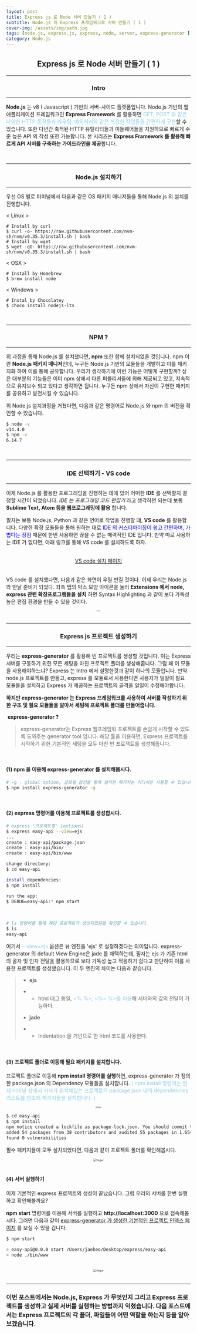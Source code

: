 ```yaml
---
layout: post
title: Express js 로 Node 서버 만들기 ( 1 )
subtitle: Node.js 의 Express 프레임워크로 서버 만들기 ( 1 )
cover-img: /assets/img/path.jpg
tags: [node.js, express.js, express, node, server, express-generator ]
category: Node.js
---
```


<center>
  <h2>
    Express js 로 Node 서버 만들기 ( 1 )
  </h2>
</center>


---

<center>
  <h3>
    Intro
  </h3>
</center>


------

**Node.js** 는 v8 ( Javascript ) 기반의 서버-사이드 플랫폼입니다.  Node.js 기반의 웹 애플리케이션 프레임워크인 **Express Framework** 를 활용하면 <span style='color:skyblue'>GET, POST 와 같은 다양한 HTTP 동작들과 라우팅, 예외처리와 같은 복잡한 작업들을 간편하게 구현</span>할 수 있습니다. 또한 다년간 축적된 HTTP 유틸리티들과 미들웨어들을 지원하므로 빠르게 수준 높은 API 의 작성 또한 가능합니다. 본 시리즈는 **Express Framework 를 활용해 빠르게 API 서버를 구축하는 가이드라인을 제공**합니다.

<br>

---

<center>
  <h3>
    Node.js 설치하기
  </h3>
</center>


---

우선 OS 별로 터미널에서 다음과 같은 OS 패키지 매니저들을 통해 Node.js 의 설치를 진행합니다. 

< Linux >

```shell
# Install by curl
$ curl -o- https://raw.githubusercontent.com/nvm-sh/nvm/v0.35.3/install.sh | bash
# Install by wget
$ wget -qO- https://raw.githubusercontent.com/nvm-sh/nvm/v0.35.3/install.sh | bash
```

< OSX >

```shell
# Install by Homebrew
$ brew install node
```

< Windows >

```shell
# Instal by Chocolatey
$ choco install nodejs-lts
```

<br>

---

<center>
  <h3>
    NPM ? 
  </h3>
</center>


---

위 과정을 통해 Node.js 를 설치했다면, **npm** 또한 함께 설치되었을 것입니다. npm 이란 **Node.js 패키지 매니저**인데, 누구든 Node.js 기반의 모듈들을 개발하고 이를 패키지화 하여 이를 통해 공유합니다. 우리가 생각하기에 이런 기능은 어떻게 구현할까? 싶은 대부분의 기능들은 이미 npm 상에서 다른 퍼블리셔들에 의해 제공되고 있고, 지속적으로 유지보수 되고 있다고 생각하면 됩니다. 누구든 npm 상에서 자신이 구현한 패키지를 공유하고 발전시킬 수 있습니다. 

위 Node.js 설치과정을 거쳤다면, 다음과 같은 명령어로 Node.js 와 npm  의 버전을 확인할 수 있습니다.

~~~bash
$ node -v
v14.4.0
$ npm -v
6.14.7
~~~

<br>

---

<center>
  <h3>
    IDE 선택하기 - VS code
  </h3>
</center>


---

이제 Node.js 를 활용한 프로그래밍을 진행하는 데에 있어 어떠한 **IDE** 를 선택할지 결정할 시간이 되었습니다. *IDE 는 프로그래밍 코드 편집기* 라고 생각하면 되는데 보통 **Sublime Text, Atom 등을 웹프로그래밍에 활용** 합니다.

필자는 보통 Node.js, Python 과 같은 언어로 작업을 진행할 떄, **VS code** 를 활용합니다. 다양한 확장 모듈들을 통해 원하는 대로 <span style='color:blue'>IDE 의 커스터마이징이 쉽고 간편하며, 가볍다는 장점</span> 때문에 한번 사용하면 끊을 수 없는 매력적인 IDE 입니다. 만약 따로 사용하는 IDE 가 없다면, 아래 링크를 통해 VS code 를 설치하도록 하자. 

<br>

<center><a href='https://code.visualstudio.com/'> VS code 설치 페이지 </a></center>

<br>VS code 를 설치했다면, 다음과 같은 화면이 우릴 반길 것이다. 이제 우리는 Node.js 와 만날 준비가 되었다. 좌측 탭의 박스 모양 아이콘을 눌러 **Extensions 에서 node, express 관련 확장프로그램들을 설치** 하면 Syntax Highlighting 과 같이 보다 가독성 높은 편집 환경을 만들 수 있을 것이다.

<center>
<img src="https://imgur.com/hvb9c6j.png" alt="Imgur" style="zoom:20%;" />
</center>

<br>

---

<center>
  <h3>
    Express js 프로젝트 생성하기
  </h3>
</center>


---

우리는 **express-generator** 를 활용해 빈 프로젝트를 생성할 것입니다. 이는 Express 서버를 구동하기 위한 모든 세팅을 마친 프로젝트 폴더를 생성해줍니다. 그럼 왜 이 모듈을 사용해야하느냐? Express 는 Intro 에서 설명한것과 같이 하나의 모듈입니다. 만약 node.js 프로젝트를 만들고, express 를 모듈로서 사용한다면 사용자가 일일이 필요 모듈들을 설치하고 Express 가 제공하는 프로젝트의 골격을 일일이 수정해야합니다.

**하지만 express-generator 는 Express 프레임워크를 사용하여 서버를 작성하기 위한 구조 및 필요 모듈들을 알아서 세팅해 프로젝트 폴더를 만들어줍니다.**

​	**express-generator ?**

> express-generator는 Express 웹프레임워 프로젝트를 손쉽게 시작할 수 있도록 도와주는 generator tool 입니다. 해당 툴을 이용하면, Express 프로젝트를 시작하기 위한 기본적인 세팅을 모두 마친 빈 프로젝트를 생성해줍니다. 

<br>

<h4>(1) npm 을 이용해 express-generator 를 설치해봅시다. </h4>

~~~bash
# -g : global option, 글로벌 옵션을 통해 설치한 패키지는 어디서든 사용할 수 있습니다.
$ npm install express-generator -g
~~~

<br>

<h4>(2) express 명령어를 이용해 프로젝트를 생성합시다. </h4>

~~~bash
# express '프로젝트명' [options]
$ express easy-api --view=ejs
...
create : easy-api/package.json
create : easy-api/bin/
create : easy-api/bin/www

change directory:
$ cd easy-api

install dependencies:
$ npm install

run the app:
$ DEBUG=easy-api:* npm start
~~~
<br>

~~~bash
# ls 명령어를 통해 해당 프로젝트가 생성되었음을 확인할 수 있습니다.
$ ls
easy-api
~~~

여기서 <span style='color:skyblue'>--view=ejs</span> 옵션은 뷰 엔진을 'ejs' 로 설정하겠다는 의미입니다. express-generator 의 default View Engine은 jade 를 채택하는데, 필자는 ejs 가 기존 html 의 골자 및 인자 전달을 활용하므로 보다 가독성 높고 적응하기 쉽다고 판단하여 이를 사용한 프로젝트를 생성했습니다. 이 두 엔진의 차이는 다음과 같습니다.

>- **ejs**
>
>- - html 태그 동일, <span style='color:skyblue'><% %>, <%= %>를 이용</span>해 서버와의 값의 전달이 가능하다.
>
>- **jade**
>
>- - Indentation 을 기반으로 한 html 코드를 사용한다.

<br>

<h4>(3) 프로젝트 폴더로 이동해 필요 패키지를 설치합니다. </h4>

프로젝트 폴더로 이동해 **npm install 명령어를 실행**하면, express-generator 가 정의한 package.json 의 Dependency 모듈들을 설치합니다. <span style='color:skyblue'>( npm install 명령어는 현재 터미널 상에서 커서가 위치해있는 프로젝트의 package.json 내의 dependencies 리스트를 참조해 패키지들을 설치합니다. )</span>
<center>
<img src="https://imgur.com/bneDlny.png" alt="Imgur" style="zoom:30%;" />
</center>

~~~bash
$ cd easy-api
$ npm install 
npm notice created a lockfile as package-lock.json. You should commit this file.
added 54 packages from 38 contributors and audited 55 packages in 1.654s
found 0 vulnerabilities
~~~

필수 패키지들이 모두 설치되었다면, 다음과 같이 프로젝트 폴더를 확인해봅시다.

<center>
<img src="https://imgur.com/7gyTS3U.png" alt="Imgur" style="zoom:50%;" />
</center>
<br>

<h4>(4) 서버 실행하기 </h4>

이제 기본적인 express 프로젝트의 생성이 끝났습니다. 그럼 우리의 서버를 한번 실행하고 확인해볼까요?

**npm start** 명령어를 이용해 서버를 실행하고 **http://localhost:3000** 으로 접속해봅시다. 그러면 다음과 같이 <u>express-generator 가 생성한 기본적인 프로젝트 인덱스 페이지</u> 를 보실 수 있을 겁니다.

~~~bash
$ npm start

> easy-api@0.0.0 start /Users/jaeheo/Desktop/express/easy-api
> node ./bin/www
~~~
<br>
<center>
<img src="https://imgur.com/27tTlR9.png" alt="Imgur" style="zoom:50%;" />
</center>

<br>

---

<h3>
   이번 포스트에서는 Node.js, Express 가 무엇인지 그리고 Express 프로젝트를 생성하고 실제 서버를 실행하는 방법까지 익혔습니다. 다음 포스트에서는 Express 프로젝트의 각 폴더, 파일들이 어떤 역할을 하는지 등을 알아보겠습니다.
</h3>